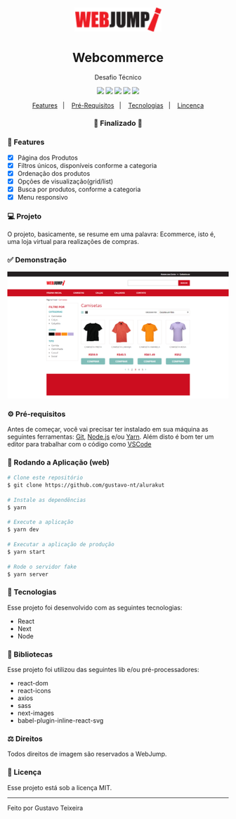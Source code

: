 <h4 align="center">
  <img src="https://github.com/gustavo-nt/webcommerce/blob/master/public/logo_webjump.png" alt="logo" height="55"/>
</h4>

<h1 align="center">
    Webcommerce
</h1>

<p align="center">Desafio Técnico</p>

<p align="center"> 
  <img src="https://img.shields.io/badge/react%20version-17.0.2-informational"/>
  <img src="https://img.shields.io/badge/next%20version-10.1.3-important" />
  <img src="https://img.shields.io/static/v1?label=js&message=ES6&color=yellow&logo=javascript" />
  <img src="https://img.shields.io/badge/last%20commit-june-blue" />
  <img src="https://img.shields.io/badge/license-MIT-success"/>
</p>

<p align="center">
  <a href="#-features">Features</a>&nbsp;&nbsp;&nbsp;|&nbsp;&nbsp;&nbsp;
  <a href="#-pré-requisitos">Pré-Requisitos</a>&nbsp;&nbsp;&nbsp;|&nbsp;&nbsp;&nbsp;
  <a href="#-tecnologias">Tecnologias</a>&nbsp;&nbsp;&nbsp;|&nbsp;&nbsp;&nbsp;
  <a href="#-licença">Lincença</a>
</p>

<h3 align="center"> 
🚧  Finalizado  🚧
</h3>

### 📎 Features 

- [x] Página dos Produtos
- [x] Filtros únicos, disponíveis conforme a categoria
- [x] Ordenação dos produtos
- [x] Opções de visualização(grid/list) 
- [x] Busca por produtos, conforme a categoria
- [x] Menu responsivo

### 💻 Projeto

O projeto, basicamente, se resume em uma palavra: Ecommerce, isto é, uma loja virtual para realizações de compras.

### ✅ Demonstração
![Preview](public/products_page.png)

### ⚙ Pré-requisitos

Antes de começar, você vai precisar ter instalado em sua máquina as seguintes ferramentas:
[Git](https://git-scm.com), [Node.js](https://nodejs.org/en/) e/ou [Yarn](https://yarnpkg.com/). 
Além disto é bom ter um editor para trabalhar com o código como [VSCode](https://code.visualstudio.com/)

### 📗 Rodando a Aplicação (web)

```bash
# Clone este repositório
$ git clone https://github.com/gustavo-nt/alurakut

# Instale as dependências
$ yarn

# Execute a aplicação
$ yarn dev

# Executar a aplicação de produção
$ yarn start

# Rode o servidor fake
$ yarn server
```

### 🚀 Tecnologias

Esse projeto foi desenvolvido com as seguintes tecnologias:

- React
- Next
- Node

### 📕 Bibliotecas

Esse projeto foi utilizou das seguintes lib e/ou pré-processadores:

- react-dom
- react-icons
- axios
- sass
- next-images
- babel-plugin-inline-react-svg

### ⚖ Direitos

Todos direitos de imagem são reservados a WebJump.

### 📝 Licença

Esse projeto está sob a licença MIT.

<hr/>

Feito por Gustavo Teixeira
